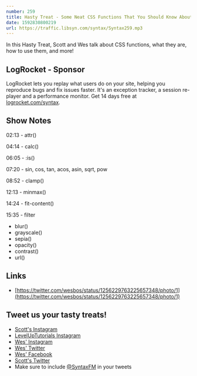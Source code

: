 ```yaml
---
number: 259
title: Hasty Treat - Some Neat CSS Functions That You Should Know About
date: 1592830800219
url: https://traffic.libsyn.com/syntax/Syntax259.mp3
---
```


In this Hasty Treat, Scott and Wes talk about CSS functions, what they are, how to use them, and more!

## LogRocket - Sponsor
LogRocket lets you replay what users do on your site, helping you reproduce bugs and fix issues faster. It's an exception tracker, a session re-player and a performance monitor. Get 14 days free at [logrocket.com/syntax](https://logrocket.com/syntax).

## Show Notes

02:13 - attr()

04:14 - calc()

06:05 - :is()

07:20 - sin, cos, tan, acos, asin, sqrt, pow

08:52 - clamp()

12:13 - minmax()

14:24 - fit-content()

15:35 - filter

* blur()
* grayscale()
* sepia()
* opacity()
* contrast()
* url()

## Links
* [https://twitter.com/wesbos/status/1256229763225657348/photo/1](https://twitter.com/wesbos/status/1256229763225657348/photo/1)

## Tweet us your tasty treats!
* [Scott's Instagram](https://www.instagram.com/stolinski/)
* [LevelUpTutorials Instagram](https://www.instagram.com/LevelUpTutorials/)
* [Wes' Instagram](https://www.instagram.com/wesbos/)
* [Wes' Twitter](https://twitter.com/wesbos)
* [Wes' Facebook](https://www.facebook.com/wesbos.developer)
* [Scott's Twitter](https://twitter.com/stolinski)
* Make sure to include [@SyntaxFM](https://twitter.com/SyntaxFM) in your tweets